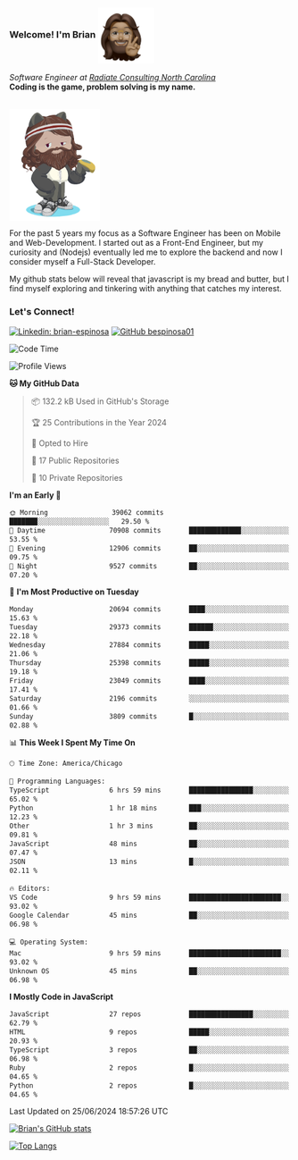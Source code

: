 ###  Welcome! I'm Brian <img align="center" src="https://github.com/bespinosa01/bespinosa01/blob/main/assets/peace-animoji.png" height="100" /></h2>
<p><em>Software Engineer at <a href="https://www.radiateconsulting.coop/north-carolina-tech-coop">Radiate Consulting North Carolina</a>
 <br/>
<!-- </br>Developer Consultant at <a href="https://codethedream.org/">Code The Dream</a> -->
</em> <b>Coding is the game, problem solving is my name.</b></p>

<br/>


 <img align="center" src="https://github.com/bespinosa01/bespinosa01/blob/main/assets/octo-me.png" height="200" /> 
 <p>
 For the past 5 years my focus as a Software Engineer has been on Mobile and Web-Development. I started out as a Front-End Engineer, but my curiosity and (Nodejs) eventually led me to explore the backend and now I consider myself a Full-Stack Developer.
</p>
<p>
 My github stats below will reveal that javascript is my bread and butter, but I find myself exploring and tinkering with anything that catches my interest. 
 </p>
 
 
### Let's Connect!

[![Linkedin: brian-espinosa](https://img.shields.io/badge/-brian--espinosa-blue?style=flat-square&logo=Linkedin&logoColor=white&link=https://www.linkedin.com/in/brian-espinosa/)](https://www.linkedin.com/in/brian-espinosa/)
[![GitHub bespinosa01](https://img.shields.io/github/followers/bespinosa01?label=follow&style=social)](https://github.com/bespinosa01)



<!--START_SECTION:waka-->
![Code Time](http://img.shields.io/badge/Code%20Time-1%2C561%20hrs%2039%20mins-blue)

![Profile Views](http://img.shields.io/badge/Profile%20Views-0-blue)

**🐱 My GitHub Data** 

> 📦 132.2 kB Used in GitHub's Storage 
 > 
> 🏆 25 Contributions in the Year 2024
 > 
> 💼 Opted to Hire
 > 
> 📜 17 Public Repositories 
 > 
> 🔑 10 Private Repositories 
 > 
**I'm an Early 🐤** 

```text
🌞 Morning                39062 commits       ███████░░░░░░░░░░░░░░░░░░   29.50 % 
🌆 Daytime                70908 commits       █████████████░░░░░░░░░░░░   53.55 % 
🌃 Evening                12906 commits       ██░░░░░░░░░░░░░░░░░░░░░░░   09.75 % 
🌙 Night                  9527 commits        ██░░░░░░░░░░░░░░░░░░░░░░░   07.20 % 
```
📅 **I'm Most Productive on Tuesday** 

```text
Monday                   20694 commits       ████░░░░░░░░░░░░░░░░░░░░░   15.63 % 
Tuesday                  29373 commits       ██████░░░░░░░░░░░░░░░░░░░   22.18 % 
Wednesday                27884 commits       █████░░░░░░░░░░░░░░░░░░░░   21.06 % 
Thursday                 25398 commits       █████░░░░░░░░░░░░░░░░░░░░   19.18 % 
Friday                   23049 commits       ████░░░░░░░░░░░░░░░░░░░░░   17.41 % 
Saturday                 2196 commits        ░░░░░░░░░░░░░░░░░░░░░░░░░   01.66 % 
Sunday                   3809 commits        █░░░░░░░░░░░░░░░░░░░░░░░░   02.88 % 
```


📊 **This Week I Spent My Time On** 

```text
🕑︎ Time Zone: America/Chicago

💬 Programming Languages: 
TypeScript               6 hrs 59 mins       ████████████████░░░░░░░░░   65.02 % 
Python                   1 hr 18 mins        ███░░░░░░░░░░░░░░░░░░░░░░   12.23 % 
Other                    1 hr 3 mins         ██░░░░░░░░░░░░░░░░░░░░░░░   09.81 % 
JavaScript               48 mins             ██░░░░░░░░░░░░░░░░░░░░░░░   07.47 % 
JSON                     13 mins             █░░░░░░░░░░░░░░░░░░░░░░░░   02.11 % 

🔥 Editors: 
VS Code                  9 hrs 59 mins       ███████████████████████░░   93.02 % 
Google Calendar          45 mins             ██░░░░░░░░░░░░░░░░░░░░░░░   06.98 % 

💻 Operating System: 
Mac                      9 hrs 59 mins       ███████████████████████░░   93.02 % 
Unknown OS               45 mins             ██░░░░░░░░░░░░░░░░░░░░░░░   06.98 % 
```

**I Mostly Code in JavaScript** 

```text
JavaScript               27 repos            ████████████████░░░░░░░░░   62.79 % 
HTML                     9 repos             █████░░░░░░░░░░░░░░░░░░░░   20.93 % 
TypeScript               3 repos             ██░░░░░░░░░░░░░░░░░░░░░░░   06.98 % 
Ruby                     2 repos             █░░░░░░░░░░░░░░░░░░░░░░░░   04.65 % 
Python                   2 repos             █░░░░░░░░░░░░░░░░░░░░░░░░   04.65 % 
```




 Last Updated on 25/06/2024 18:57:26 UTC
<!--END_SECTION:waka-->


<!--  Github STATS -->
[![Brian's GitHub stats](https://github-readme-stats.vercel.app/api?username=bespinosa01&hide=stars,contribs&count_private=true&show_icons=true)](https://github.com/anuraghazra/github-readme-stats)

[![Top Langs](https://github-readme-stats.vercel.app/api/top-langs/?username=bespinosa01&layout=compact)](https://github.com/anuraghazra/github-readme-stats)



<!--
**bespinosa01/bespinosa01** is a ✨ _special_ ✨ repository because its `README.md` (this file) appears on your GitHub profile.

Here are some ideas to get you started:

- 🔭 I’m currently working on ...
- 🌱 I’m currently learning ...
- 👯 I’m looking to collaborate on ...
- 🤔 I’m looking for help with ...
- 💬 Ask me about ...
- 📫 How to reach me: ...
- 😄 Pronouns: ...
- ⚡ Fun fact: ...
-->

